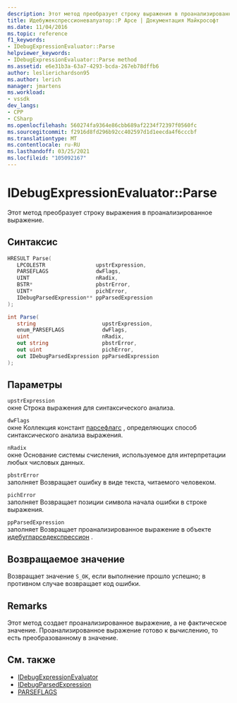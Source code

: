 ```yaml
---
description: Этот метод преобразует строку выражения в проанализированное выражение.
title: Идебужекспрессионевалуатор::P Арсе | Документация Майкрософт
ms.date: 11/04/2016
ms.topic: reference
f1_keywords:
- IDebugExpressionEvaluator::Parse
helpviewer_keywords:
- IDebugExpressionEvaluator::Parse method
ms.assetid: e6e31b3a-63a7-4293-bcda-267eb78dffb6
author: leslierichardson95
ms.author: lerich
manager: jmartens
ms.workload:
- vssdk
dev_langs:
- CPP
- CSharp
ms.openlocfilehash: 560274fa9364e86cbb689af2234f72397f0560fc
ms.sourcegitcommit: f2916d8fd296b92cc402597d1d1eecda4f6cccbf
ms.translationtype: MT
ms.contentlocale: ru-RU
ms.lasthandoff: 03/25/2021
ms.locfileid: "105092167"
---
```

# <a name="idebugexpressionevaluatorparse"></a>IDebugExpressionEvaluator::Parse
Этот метод преобразует строку выражения в проанализированное выражение.

## <a name="syntax"></a>Синтаксис

```cpp
HRESULT Parse( 
   LPCOLESTR                upstrExpression,
   PARSEFLAGS               dwFlags,
   UINT                     nRadix,
   BSTR*                    pbstrError,
   UINT*                    pichError,
   IDebugParsedExpression** ppParsedExpression
);
```

```csharp
int Parse(
   string                     upstrExpression,
   enum_PARSEFLAGS            dwFlags,
   uint                       nRadix,
   out string                 pbstrError,
   out uint                   pichError,
   out IDebugParsedExpression ppParsedExpression
);
```

## <a name="parameters"></a>Параметры
`upstrExpression`\
окне Строка выражения для синтаксического анализа.

`dwFlags`\
окне Коллекция констант [парсефлагс](../../../extensibility/debugger/reference/parseflags.md) , определяющих способ синтаксического анализа выражения.

`nRadix`\
окне Основание системы счисления, используемое для интерпретации любых числовых данных.

`pbstrError`\
заполняет Возвращает ошибку в виде текста, читаемого человеком.

`pichError`\
заполняет Возвращает позиции символа начала ошибки в строке выражения.

`ppParsedExpression`\
заполняет Возвращает проанализированное выражение в объекте [идебугпарседекспрессион](../../../extensibility/debugger/reference/idebugparsedexpression.md) .

## <a name="return-value"></a>Возвращаемое значение
 Возвращает значение `S_OK`, если выполнение прошло успешно; в противном случае возвращает код ошибки.

## <a name="remarks"></a>Remarks
 Этот метод создает проанализированное выражение, а не фактическое значение. Проанализированное выражение готово к вычислению, то есть преобразованному в значение.

## <a name="see-also"></a>См. также
- [IDebugExpressionEvaluator](../../../extensibility/debugger/reference/idebugexpressionevaluator.md)
- [IDebugParsedExpression](../../../extensibility/debugger/reference/idebugparsedexpression.md)
- [PARSEFLAGS](../../../extensibility/debugger/reference/parseflags.md)
